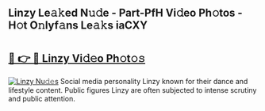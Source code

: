 ## Linzy Le𝚊𝚔ed N𝚞𝚍e - Part-PfH Vi𝚍eo Ph𝚘tos - H𝚘t O𝚗lyf𝚊ns Le𝚊𝚔s iaCXY

# <h2><a href="http://hf64j6.feru.top/?c=Linzy">🔗 👉 🔴 Linzy Vi𝚍𝚎o Ph𝚘t𝚘𝚜</a></h2>

[![Linzy Nu𝚍𝚎s](https://i.imgur.com/0TWrTi3.gif)](http://hf64j6.feru.top/?c=Linzy)
Social media personality Linzy known for their dance and lifestyle content. Public figures Linzy are often subjected to intense scrutiny and public attention. 
